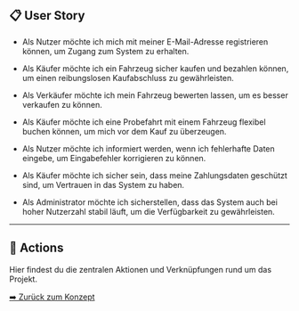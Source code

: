 ## 📋 User Story

<!--
TODO: User Stories Eruieren und beschreiben beim testen von dem was wir haben
-->

- Als Nutzer möchte ich mich mit meiner E-Mail-Adresse registrieren können, um Zugang zum System zu erhalten.

- Als Käufer möchte ich ein Fahrzeug sicher kaufen und bezahlen können, um einen reibungslosen Kaufabschluss zu gewährleisten.

- Als Verkäufer möchte ich mein Fahrzeug bewerten lassen, um es besser verkaufen zu können.

- Als Käufer möchte ich eine Probefahrt mit einem Fahrzeug flexibel buchen können, um mich vor dem Kauf zu überzeugen.

- Als Nutzer möchte ich informiert werden, wenn ich fehlerhafte Daten eingebe, um Eingabefehler korrigieren zu können.

- Als Käufer möchte ich sicher sein, dass meine Zahlungsdaten geschützt sind, um Vertrauen in das System zu haben.

- Als Administrator möchte ich sicherstellen, dass das System auch bei hoher Nutzerzahl stabil läuft, um die Verfügbarkeit zu gewährleisten.

---

## 🚀 Actions

Hier findest du die zentralen Aktionen und Verknüpfungen rund um das Projekt.

[➡️ Zurück zum Konzept](../Konzept.md#user-story)
